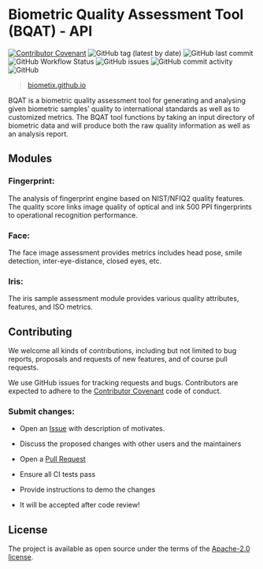 Biometric Quality Assessment Tool (BQAT) - API
==============================================

[![Contributor Covenant](https://img.shields.io/badge/Contributor%20Covenant-2.1-4baaaa.svg)](code_of_conduct.md)
<img alt="GitHub tag (latest by date)" src="https://img.shields.io/github/v/tag/biometix/bqat-api">
<img alt="GitHub last commit" src="https://img.shields.io/github/last-commit/biometix/bqat-api">
<img alt="GitHub Workflow Status" src="https://img.shields.io/github/actions/workflow/status/biometix/bqat-api/github-actions.yml">
<img alt="GitHub issues" src="https://img.shields.io/github/issues-raw/biometix/bqat-api">
<img alt="GitHub commit activity" src="https://img.shields.io/github/commit-activity/m/biometix/bqat-api">
<img alt="GitHub" src="https://img.shields.io/github/license/biometix/bqat-api">

> [biometix.github.io](https://biometix.github.io/)

BQAT is a biometric quality assessment tool for generating and analysing given biometric samples’ quality to international standards as well as to customized metrics. The BQAT tool functions by taking an input directory of biometric data and will produce both the raw quality information as well as an analysis report.

## __Modules__

### Fingerprint:

The analysis of fingerprint engine based on NIST/NFIQ2 quality features. The quality score links image quality of optical and ink 500 PPI fingerprints to operational recognition performance.

### Face:

The face image assessment provides metrics includes head pose, smile detection, inter-eye-distance, closed eyes, etc.

### Iris:

The iris sample assessment module provides various quality attributes, features, and ISO metrics.

## __Contributing__

We welcome all kinds of contributions, including but not limited to bug reports, proposals and requests of new features, and of course pull requests.

We use GitHub issues for tracking requests and bugs. Contributors are expected to adhere to the [Contributor Covenant](http://contributor-covenant.org) code of conduct.

### Submit changes:

- Open an [Issue](https://github.com/Biometix/bqat-api/issues) with description of motivates.

- Discuss the proposed changes with other users and the maintainers

- Open a [Pull Request](https://github.com/Biometix/bqat-api/pulls)

- Ensure all CI tests pass

- Provide instructions to demo the changes

- It will be accepted after code review!

## __License__

The project is available as open source under the terms of the [Apache-2.0 license](https://www.apache.org/licenses/LICENSE-2.0.html).

